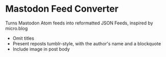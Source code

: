 # Mastodon Feed Converter

Turns Mastodon Atom feeds into reformatted JSON Feeds, inspired by micro.blog

- Omit titles
- Present reposts tumblr-style, with the author's name and a blockquote
- Include image in post body
